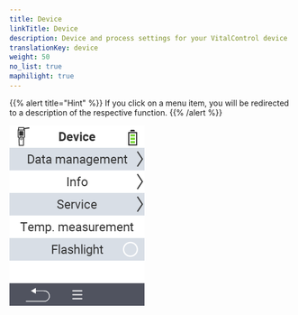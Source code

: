 ```yaml
---
title: Device
linkTitle: Device
description: Device and process settings for your VitalControl device
translationKey: device
weight: 50
no_list: true
maphilight: true
---
```

{{% alert title="Hint" %}}
If you click on a menu item, you will be redirected to a description of the respective function.
{{% /alert %}}

<img src="images/menu.png" alt="VitalControl Gerät" title="Gerät" usemap="#workmap" class="maphilight">

<map name="workmap">
  <area shape="rect" coords="0,40,240,80" alt="Data management" title="Run data backups, export your data and reset the device&#10;Mouse klick: open documentation" href="/en/docs/device/data-management/">
  <area shape="rect" coords="0,80,240,120" alt="Info" title="View important software and hardware information&#10;Mouse klick: open documentation" href="/en/docs/device/info/">
  <area shape="rect" coords="0,120,240,160" alt="Service" title="Check your device drivers, update your firmware and perform a range test&#10;Mouse klick: open documentation" href="/en/docs/device/service/">
  <area shape="rect" coords="0,160,240,200" alt="Temperature measurement" title="Test your device’s temperature measurement&#10;Mouse klick: open documentation" href="/en/docs/device/temperature-measurement/">
   <area shape="rect" coords="0,200,240,240" alt="Flashlight" title="Turn the light on your VitalControl device on or off&#10;Mouse klick: open documentation" href="/en/docs/device/flashlight/">
</map>
